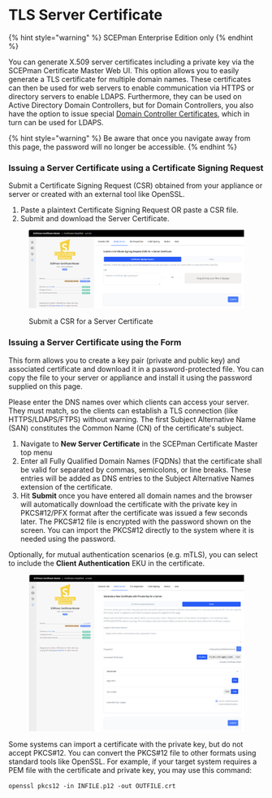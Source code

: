 # TLS Server Certificate

{% hint style="warning" %}
SCEPman Enterprise Edition only
{% endhint %}

You can generate X.509 server certificates including a private key via the SCEPman Certificate Master Web UI. This option allows you to easily generate a TLS certificate for multiple domain names. These certificates can then be used for web servers to enable communication via HTTPS or directory servers to enable LDAPS. Furthermore, they can be used on Active Directory Domain Controllers, but for Domain Controllers, you also have the option to issue special [Domain Controller Certificates](../domain-controller-certificates.md), which in turn can be used for LDAPS.

{% hint style="warning" %}
Be aware that once you navigate away from this page, the password will no longer be accessible.
{% endhint %}

### Issuing a Server Certificate using a Certificate Signing Request

Submit a Certificate Signing Request (CSR) obtained from your appliance or server or created with an external tool like OpenSSL.

1. Paste a plaintext Certificate Signing Request OR paste a CSR file.
2. Submit and download the Server Certificate.

<figure><img src="../../.gitbook/assets/image (81).png" alt=""><figcaption><p>Submit a CSR for a Server Certificate</p></figcaption></figure>

### Issuing a Server Certificate using the Form

This form allows you to create a key pair (private and public key) and associated certificate and download it in a password-protected file. You can copy the file to your server or appliance and install it using the password supplied on this page.

Please enter the DNS names over which clients can access your server. They must match, so the clients can establish a TLS connection (like HTTPS/LDAPS/FTPS) without warning. The first Subject Alternative Name (SAN) constitutes the Common Name (CN) of the certificate's subject.

1. Navigate to **New Server Certificate** in the SCEPman Certificate Master top menu&#x20;
2. Enter all Fully Qualified Domain Names (FQDNs) that the certificate shall be valid for separated by commas, semicolons, or line breaks. These entries will be added as DNS entries to the Subject Alternative Names extension of the certificate.&#x20;
3. Hit **Submit** once you have entered all domain names and the browser will automatically download the certificate with the private key in PKCS#12/PFX format after the certificate was issued a few seconds later. The PKCS#12 file is encrypted with the password shown on the screen. You can import the PKCS#12 directly to the system where it is needed using the password.

Optionally, for mutual authentication scenarios (e.g. mTLS), you can select to include the **Client Authentication** EKU in the certificate.

<figure><img src="../../.gitbook/assets/image (83).png" alt=""><figcaption></figcaption></figure>

Some systems can import a certificate with the private key, but do not accept PKCS#12. You can convert the PKCS#12 file to other formats using standard tools like OpenSSL. For example, if your target system requires a PEM file with the certificate and private key, you may use this command:

```shell
openssl pkcs12 -in INFILE.p12 -out OUTFILE.crt
```
